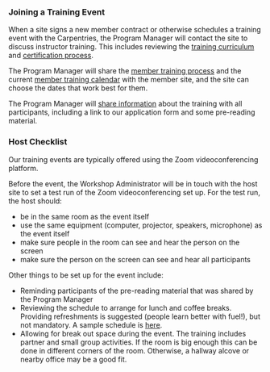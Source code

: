 ### Joining a Training Event

When a site signs a new member contract or otherwise schedules a training event with the Carpentries, the Program Manager will contact the site to discuss instructor training.  This includes reviewing the [training curriculum](https://carpentries.github.io/instructor-training/) and [certification process](https://carpentries.github.io/instructor-training/checkout/).  

The Program Manager will share the [member training process](http://carpentries.github.io/instructor-training/members/) and the current [member training calendar](https://carpentries.github.io/instructor-training/training_calendar/) with the member site, and the site can choose the dates that work best for them.

The Program Manager will [share information](email_templates_admin.html#member-training-introductions) about the training with all participants, including a link to our application form and some pre-reading material.

### Host Checklist

Our training events are typically offered using the Zoom videoconferencing platform.

Before the event, the Workshop Administrator will be in touch with the host site to set a test run of the Zoom videoconferencing set up. For the test run, the host should:

* be in the same room as the event itself
* use the same equipment (computer, projector, speakers, microphone) as the event itself
* make sure people in the room can see and hear the person on the screen
* make sure the person on the screen can see and hear all participants

Other things to be set up for the event include:
* Reminding participants of the pre-reading material that was shared by the Program Manager
* Reviewing the schedule to arrange for lunch and coffee breaks. Providing refreshments is suggested (people learn better with fuel!), but not mandatory.  A sample schedule is [here](https://carpentries.github.io/instructor-training/).
* Allowing for break out space during the event. The training includes partner and small group activities. If the room is big enough this can be done in different corners of the room.  Otherwise, a hallway alcove or nearby office may be a good fit.



